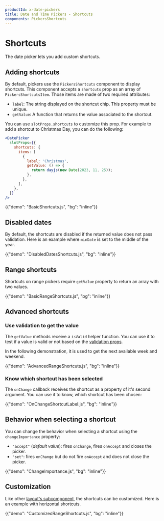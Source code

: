 ```yaml
---
productId: x-date-pickers
title: Date and Time Pickers - Shortcuts
components: PickersShortcuts
---
```


# Shortcuts

<p class="description">The date picker lets you add custom shortcuts.</p>

## Adding shortcuts

By default, pickers use the `PickersShortcuts` component to display shortcuts.
This component accepts a `shortcuts` prop as an array of `PickersShortcutsItem`.
Those items are made of two required attributes:

- `label`: The string displayed on the shortcut chip. This property must be unique.
- `getValue`: A function that returns the value associated to the shortcut.

You can use `slotProps.shortcuts` to customize this prop. For example to add a shortcut to Christmas Day, you can do the following:

```jsx
<DatePicker
  slotProps={{
    shortcuts: {
      items: [
        {
          label: 'Christmas',
          getValue: () => {
            return dayjs(new Date(2023, 11, 25));
          },
        },
      ],
    },
  }}
/>
```

{{"demo": "BasicShortcuts.js", "bg": "inline"}}

## Disabled dates

By default, the shortcuts are disabled if the returned value does not pass validation.
Here is an example where `minDate` is set to the middle of the year.

{{"demo": "DisabledDatesShortcuts.js", "bg": "inline"}}

## Range shortcuts [<span class="plan-pro"></span>](/x/introduction/licensing/#pro-plan)

Shortcuts on range pickers require `getValue` property to return an array with two values.

{{"demo": "BasicRangeShortcuts.js", "bg": "inline"}}

## Advanced shortcuts

### Use validation to get the value

The `getValue` methods receive a `isValid` helper function.
You can use it to test if a value is valid or not based on the [validation props](/x/react-date-pickers/validation/).

In the following demonstration, it is used to get the next available week and weekend.

{{"demo": "AdvancedRangeShortcuts.js", "bg": "inline"}}

### Know which shortcut has been selected

The `onChange` callback receives the shortcut as a property of it's second argument.
You can use it to know, which shortcut has been chosen:

{{"demo": "OnChangeShortcutLabel.js", "bg": "inline"}}

## Behavior when selecting a shortcut

You can change the behavior when selecting a shortcut using the `changeImportance` property:

- `"accept"` (_default value_): fires `onChange`, fires `onAccept` and closes the picker.
- `"set"`: fires `onChange` but do not fire `onAccept` and does not close the picker.

{{"demo": "ChangeImportance.js", "bg": "inline"}}

## Customization

Like other [layout's subcomponent](/x/react-date-pickers/custom-layout/), the shortcuts can be customized.
Here is an example with horizontal shortcuts.

{{"demo": "CustomizedRangeShortcuts.js", "bg": "inline"}}
